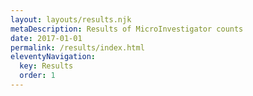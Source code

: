 ```yaml
---
layout: layouts/results.njk
metaDescription: Results of MicroInvestigator counts
date: 2017-01-01
permalink: /results/index.html
eleventyNavigation:
  key: Results
  order: 1
---
```


<style>
    .card {
      width: 300px;
      height: 200px;
      margin: 40px;
      padding: 40px;
      background-color: green;
    }
</style>

